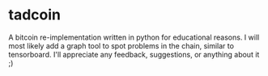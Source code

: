 # tadcoin
A  bitcoin re-implementation written in python for educational reasons. I will most likely add a graph tool to spot problems in the chain, similar to
tensorboard. I'll appreciate any feedback, suggestions, or anything about it ;)
